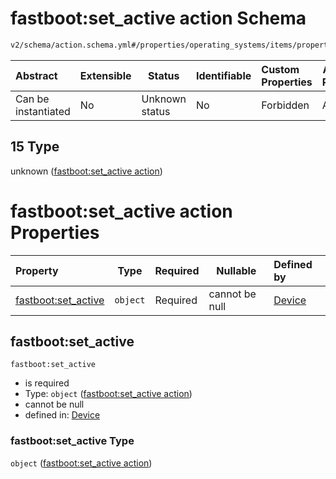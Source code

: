 # fastboot:set_active action Schema

```txt
v2/schema/action.schema.yml#/properties/operating_systems/items/properties/steps/items/properties/actions/items/oneOf/15
```




| Abstract            | Extensible | Status         | Identifiable | Custom Properties | Additional Properties | Access Restrictions | Defined In                                                           |
| :------------------ | ---------- | -------------- | ------------ | :---------------- | --------------------- | ------------------- | -------------------------------------------------------------------- |
| Can be instantiated | No         | Unknown status | No           | Forbidden         | Allowed               | none                | [device.schema.json\*](../device.schema.json "open original schema") |

## 15 Type

unknown ([fastboot:set_active action](device-properties-operating-systems-operating-system-properties-steps-step-properties-group-step-action-oneof-fastbootset_active-action.md))

# fastboot:set_active action Properties

| Property                                   | Type     | Required | Nullable       | Defined by                                                                                                                                                                                                                                                                                                                                          |
| :----------------------------------------- | -------- | -------- | -------------- | :-------------------------------------------------------------------------------------------------------------------------------------------------------------------------------------------------------------------------------------------------------------------------------------------------------------------------------------------------- |
| [fastboot:set_active](#fastbootset_active) | `object` | Required | cannot be null | [Device](device-properties-operating-systems-operating-system-properties-steps-step-properties-group-step-action-oneof-fastbootset_active-action-properties-fastbootset_active-action.md "v2/schema/action.schema.yml#/properties/operating_systems/items/properties/steps/items/properties/actions/items/oneOf/15/properties/fastboot:set_active") |

## fastboot:set_active




`fastboot:set_active`

-   is required
-   Type: `object` ([fastboot:set_active action](device-properties-operating-systems-operating-system-properties-steps-step-properties-group-step-action-oneof-fastbootset_active-action-properties-fastbootset_active-action.md))
-   cannot be null
-   defined in: [Device](device-properties-operating-systems-operating-system-properties-steps-step-properties-group-step-action-oneof-fastbootset_active-action-properties-fastbootset_active-action.md "v2/schema/action.schema.yml#/properties/operating_systems/items/properties/steps/items/properties/actions/items/oneOf/15/properties/fastboot:set_active")

### fastboot:set_active Type

`object` ([fastboot:set_active action](device-properties-operating-systems-operating-system-properties-steps-step-properties-group-step-action-oneof-fastbootset_active-action-properties-fastbootset_active-action.md))
